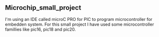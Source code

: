 ## Microchip_small_project

I'm using an IDE called microC PRO for PIC to program microcontroller for embedden system. 
For this small project I have used some microcontroller famillies like pic16, pic18 and pic20.
